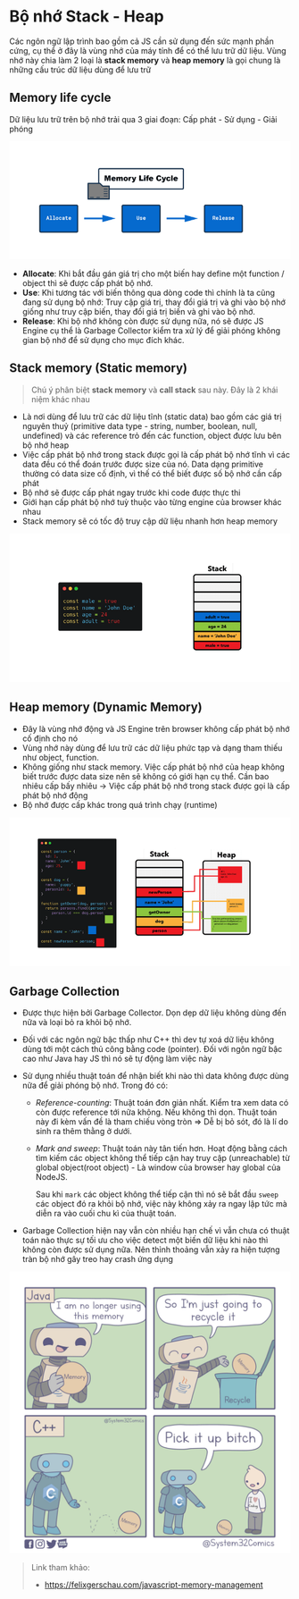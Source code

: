 # Bộ nhớ Stack - Heap

Các ngôn ngữ lập trình bao gồm cả JS cần sử dụng đến sức mạnh phần cứng, cụ thể ở đây là vùng nhớ của máy tính để có thể lưu trữ dữ liệu. Vùng nhớ này chia làm 2 loại là **stack memory** và **heap memory** là gọi chung là những cấu trúc dữ liệu dùng để lưu trữ

## Memory life cycle

Dữ liệu lưu trữ trên bộ nhớ trải qua 3 giai đoạn: Cấp phát - Sử dụng - Giải phóng

![](../images/memory-lifecycle.png)

- **Allocate**: Khi bắt đầu gán giá trị cho một biến hay define một function / object thì sẽ được cấp phát bộ nhớ.
- **Use**: Khi tương tác với biến thông qua dòng code thì chính là ta cũng đang sử dụng bộ nhớ: Truy cập giá trị, thay đổi giá trị và ghi vào bộ nhớ giống như truy cập biến, thay đổi giá trị biến và ghi vào bộ nhớ.
- **Release**: Khi bộ nhớ không còn được sử dụng nữa, nó sẽ được JS Engine cụ thể là Garbage Collector kiểm tra xử lý để giải phóng không gian bộ nhớ để sử dụng cho mục đích khác.

## Stack memory (Static memory)

> Chú ý phân biệt **stack memory** và **call stack** sau này. Đây là 2 khái niệm khác nhau

- Là nơi dùng để lưu trữ các dữ liệu tĩnh (static data) bao gồm các giá trị nguyên thuỷ (primitive data type - string, number, boolean, null, undefined) và các reference trỏ đến các function, object được lưu bên bộ nhớ heap
- Việc cấp phát bộ nhớ trong stack được gọi là cấp phát bộ nhớ tĩnh vì các data đều có thể đoán trước được size của nó. Data dạng primitive thường có data size cố định, vì thế có thể biết được số bộ nhớ cần cấp phát
- Bộ nhớ sẽ được cấp phát ngay trước khi code được thực thi
- Giới hạn cấp phát bộ nhớ tuỳ thuộc vào từng engine của browser khác nhau
- Stack memory sẽ có tốc độ truy cập dữ liệu nhanh hơn heap memory

![](../images/stack-memory.png)

## Heap memory (Dynamic Memory)

- Đây là vùng nhớ động và JS Engine trên browser không cấp phát bộ nhớ cố định cho nó
- Vùng nhớ này dùng để lưu trữ các dữ liệu phức tạp và dạng tham thiếu như object, function.
- Không giống như stack memory. Việc cấp phát bộ nhớ của heap không biết trước được data size nên sẽ không có giới hạn cụ thể. Cần bao nhiêu cấp bấy nhiêu -> Việc cấp phát bộ nhớ trong stack được gọi là cấp phát bộ nhớ động
- Bộ nhớ được cấp khác trong quá trình chạy (runtime)

![](../images/stack-heap-pointers.png)

## Garbage Collection

- Được thực hiện bởi Garbage Collector. Dọn dẹp dữ liệu không dùng đến nữa và loại bỏ ra khỏi bộ nhớ.
- Đối với các ngôn ngữ bậc thấp như C++ thì dev tự xoá dữ liệu không dùng tới một cách thủ công bằng code (pointer). Đối với ngôn ngữ bậc cao như Java hay JS thì nó sẽ tự động làm việc này
- Sử dụng nhiều thuật toán để nhận biết khi nào thì data không được dùng nữa để giải phóng bộ nhớ. Trong đó có:

  - _Reference-counting_: Thuật toán đơn giản nhất. Kiểm tra xem data có còn được reference tới nữa không. Nếu không thì dọn. Thuật toán này đi kèm vấn đề là tham chiếu vòng tròn => Dễ bị bỏ sót, đó là lí do sinh ra thêm thằng ở dưới.

  - _Mark and sweep_: Thuật toán này tân tiến hơn. Hoạt động bằng cách tìm kiếm các object không thể tiếp cận hay truy cập (unreachable) từ global object(root object) - Là window của browser hay global của NodeJS.

    Sau khi `mark` các object không thể tiếp cận thì nó sẽ bắt đầu `sweep` các object đó ra khỏi bộ nhớ, việc này không xảy ra ngay lập tức mà diễn ra vào cuối chu kì của thuật toán.

- Garbage Collection hiện nay vẫn còn nhiều hạn chế vì vẫn chưa có thuật toán nào thực sự tối ưu cho việc detect một biến dữ liệu khi nào thì không còn được sử dụng nữa. Nên thỉnh thoảng vẫn xảy ra hiện tượng tràn bộ nhớ gây treo hay crash ứng dụng

![](../images/garbage-collection.jpeg)

> Link tham khảo: 
> - https://felixgerschau.com/javascript-memory-management
